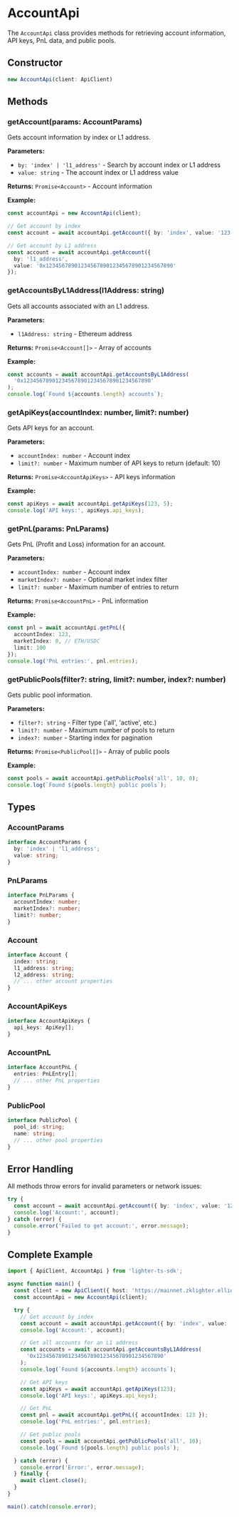 # AccountApi

The `AccountApi` class provides methods for retrieving account information, API keys, PnL data, and public pools.

## Constructor

```typescript
new AccountApi(client: ApiClient)
```

## Methods

### getAccount(params: AccountParams)

Gets account information by index or L1 address.

**Parameters:**
- `by: 'index' | 'l1_address'` - Search by account index or L1 address
- `value: string` - The account index or L1 address value

**Returns:** `Promise<Account>` - Account information

**Example:**
```typescript
const accountApi = new AccountApi(client);

// Get account by index
const account = await accountApi.getAccount({ by: 'index', value: '123' });

// Get account by L1 address
const account = await accountApi.getAccount({ 
  by: 'l1_address', 
  value: '0x1234567890123456789012345678901234567890' 
});
```

### getAccountsByL1Address(l1Address: string)

Gets all accounts associated with an L1 address.

**Parameters:**
- `l1Address: string` - Ethereum address

**Returns:** `Promise<Account[]>` - Array of accounts

**Example:**
```typescript
const accounts = await accountApi.getAccountsByL1Address(
  '0x1234567890123456789012345678901234567890'
);
console.log(`Found ${accounts.length} accounts`);
```

### getApiKeys(accountIndex: number, limit?: number)

Gets API keys for an account.

**Parameters:**
- `accountIndex: number` - Account index
- `limit?: number` - Maximum number of API keys to return (default: 10)

**Returns:** `Promise<AccountApiKeys>` - API keys information

**Example:**
```typescript
const apiKeys = await accountApi.getApiKeys(123, 5);
console.log('API keys:', apiKeys.api_keys);
```

### getPnL(params: PnLParams)

Gets PnL (Profit and Loss) information for an account.

**Parameters:**
- `accountIndex: number` - Account index
- `marketIndex?: number` - Optional market index filter
- `limit?: number` - Maximum number of entries to return

**Returns:** `Promise<AccountPnL>` - PnL information

**Example:**
```typescript
const pnl = await accountApi.getPnL({
  accountIndex: 123,
  marketIndex: 0, // ETH/USDC
  limit: 100
});
console.log('PnL entries:', pnl.entries);
```

### getPublicPools(filter?: string, limit?: number, index?: number)

Gets public pool information.

**Parameters:**
- `filter?: string` - Filter type ('all', 'active', etc.)
- `limit?: number` - Maximum number of pools to return
- `index?: number` - Starting index for pagination

**Returns:** `Promise<PublicPool[]>` - Array of public pools

**Example:**
```typescript
const pools = await accountApi.getPublicPools('all', 10, 0);
console.log(`Found ${pools.length} public pools`);
```

## Types

### AccountParams

```typescript
interface AccountParams {
  by: 'index' | 'l1_address';
  value: string;
}
```

### PnLParams

```typescript
interface PnLParams {
  accountIndex: number;
  marketIndex?: number;
  limit?: number;
}
```

### Account

```typescript
interface Account {
  index: string;
  l1_address: string;
  l2_address: string;
  // ... other account properties
}
```

### AccountApiKeys

```typescript
interface AccountApiKeys {
  api_keys: ApiKey[];
}
```

### AccountPnL

```typescript
interface AccountPnL {
  entries: PnLEntry[];
  // ... other PnL properties
}
```

### PublicPool

```typescript
interface PublicPool {
  pool_id: string;
  name: string;
  // ... other pool properties
}
```

## Error Handling

All methods throw errors for invalid parameters or network issues:

```typescript
try {
  const account = await accountApi.getAccount({ by: 'index', value: '123' });
  console.log('Account:', account);
} catch (error) {
  console.error('Failed to get account:', error.message);
}
```

## Complete Example

```typescript
import { ApiClient, AccountApi } from 'lighter-ts-sdk';

async function main() {
  const client = new ApiClient({ host: 'https://mainnet.zklighter.elliot.ai' });
  const accountApi = new AccountApi(client);

  try {
    // Get account by index
    const account = await accountApi.getAccount({ by: 'index', value: '123' });
    console.log('Account:', account);

    // Get all accounts for an L1 address
    const accounts = await accountApi.getAccountsByL1Address(
      '0x1234567890123456789012345678901234567890'
    );
    console.log(`Found ${accounts.length} accounts`);

    // Get API keys
    const apiKeys = await accountApi.getApiKeys(123);
    console.log('API keys:', apiKeys.api_keys);

    // Get PnL
    const pnl = await accountApi.getPnL({ accountIndex: 123 });
    console.log('PnL entries:', pnl.entries);

    // Get public pools
    const pools = await accountApi.getPublicPools('all', 10);
    console.log(`Found ${pools.length} public pools`);

  } catch (error) {
    console.error('Error:', error.message);
  } finally {
    await client.close();
  }
}

main().catch(console.error);
```
